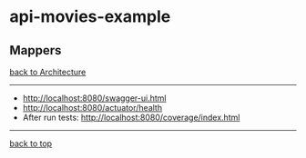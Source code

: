 # api-movies-example

## Mappers

[back to Architecture](architecture.md)

---

- [http://localhost:8080/swagger-ui.html](http://localhost:8080/swagger-ui.html)
- [http://localhost:8080/actuator/health](http://localhost:8080/actuator/health)
- After run tests: [http://localhost:8080/coverage/index.html](http://localhost:8080/coverage/index.html)

---

[back to top](#api-movies-example)
